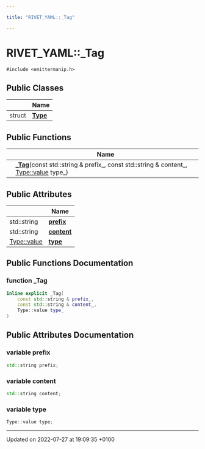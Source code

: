 ```yaml
---

title: "RIVET_YAML::_Tag"

---
```


# RIVET_YAML::_Tag






`#include <emittermanip.h>`

## Public Classes

|                | Name           |
| -------------- | -------------- |
| struct | **[Type](http://example.org/classes/structrivet__yaml_1_1__tag_1_1type/)**  |

## Public Functions

|                | Name           |
| -------------- | -------------- |
| | **[_Tag](http://example.org/classes/structrivet__yaml_1_1__tag/#function--tag)**(const std::string & prefix_, const std::string & content_, <a href="http://example.org/classes/structrivet__yaml_1_1__tag_1_1type/#enum-value">Type::value</a> type_) |

## Public Attributes

|                | Name           |
| -------------- | -------------- |
| std::string | **[prefix](http://example.org/classes/structrivet__yaml_1_1__tag/#variable-prefix)**  |
| std::string | **[content](http://example.org/classes/structrivet__yaml_1_1__tag/#variable-content)**  |
| <a href="http://example.org/classes/structrivet__yaml_1_1__tag_1_1type/#enum-value">Type::value</a> | **[type](http://example.org/classes/structrivet__yaml_1_1__tag/#variable-type)**  |

## Public Functions Documentation

### function _Tag

```cpp
inline explicit _Tag(
    const std::string & prefix_,
    const std::string & content_,
    Type::value type_
)
```


## Public Attributes Documentation

### variable prefix

```cpp
std::string prefix;
```


### variable content

```cpp
std::string content;
```


### variable type

```cpp
Type::value type;
```


-------------------------------

Updated on 2022-07-27 at 19:09:35 +0100